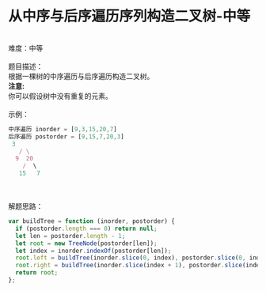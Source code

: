 # 从中序与后序遍历序列构造二叉树-中等

<br />难度：中等<br />
<br />题目描述：<br />根据一棵树的中序遍历与后序遍历构造二叉树。<br />**注意:**<br />你可以假设树中没有重复的元素。<br />
<br />示例：

```javascript
中序遍历 inorder = [9,3,15,20,7]
后序遍历 postorder = [9,15,7,20,3]
 3
   / \
  9  20
    /  \
   15   7
```

<br />
<br />解题思路：

```javascript
var buildTree = function (inorder, postorder) {
  if (postorder.length === 0) return null;
  let len = postorder.length - 1;
  let root = new TreeNode(postorder[len]);
  let index = inorder.indexOf(postorder[len]);
  root.left = buildTree(inorder.slice(0, index), postorder.slice(0, index));
  root.right = buildTree(inorder.slice(index + 1), postorder.slice(index, len));
  return root;
};
```
